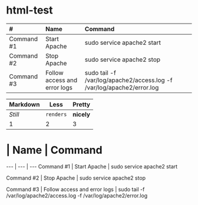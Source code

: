 # html-test
| #       | Name           | Command  |
| :------------- |:-------------| :-----|
| Command #1      | Start Apache | sudo service apache2 start |
| Command #2      | Stop Apache      |   sudo service apache2 stop |
| Command #3 | Follow access and error logs      |    sudo tail -f /var/log/apache2/access.log -f /var/log/apache2/error.log |

Markdown | Less | Pretty
--- | --- | ---
*Still* | `renders` | **nicely**
1 | 2 | 3


# | Name | Command
--- | --- | ---
Command #1 | Start Apache | sudo service apache2 start

Command #2 | Stop Apache | sudo service apache2 stop

Command #3 | Follow access and error logs | sudo tail -f /var/log/apache2/access.log -f /var/log/apache2/error.log
